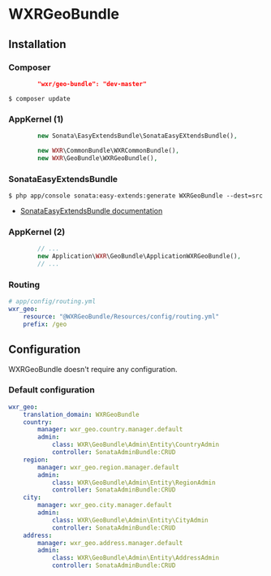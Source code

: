 WXRGeoBundle
============

Installation
------------

### Composer

``` json
        "wxr/geo-bundle": "dev-master"
```

`$ composer update`

### AppKernel (1)

``` php
        new Sonata\EasyExtendsBundle\SonataEasyEXtendsBundle(),

        new WXR\CommonBundle\WXRCommonBundle(),
        new WXR\GeoBundle\WXRGeoBundle(),
```

### SonataEasyExtendsBundle

`$ php app/console sonata:easy-extends:generate WXRGeoBundle --dest=src`

-   [SonataEasyExtendsBundle documentation](http://sonata-project.org/bundles/easy-extends/master/doc/index.html)

### AppKernel (2)

``` php
        // ...
        new Application\WXR\GeoBundle\ApplicationWXRGeoBundle(),
        // ...
```

### Routing

``` yaml
# app/config/routing.yml
wxr_geo:
    resource: "@WXRGeoBundle/Resources/config/routing.yml"
    prefix: /geo

```

Configuration
-------------

WXRGeoBundle doesn't require any configuration.

### Default configuration

``` yaml
wxr_geo:
    translation_domain: WXRGeoBundle
    country:
        manager: wxr_geo.country.manager.default
        admin:
            class: WXR\GeoBundle\Admin\Entity\CountryAdmin
            controller: SonataAdminBundle:CRUD
    region:
        manager: wxr_geo.region.manager.default
        admin:
            class: WXR\GeoBundle\Admin\Entity\RegionAdmin
            controller: SonataAdminBundle:CRUD
    city:
        manager: wxr_geo.city.manager.default
        admin:
            class: WXR\GeoBundle\Admin\Entity\CityAdmin
            controller: SonataAdminBundle:CRUD
    address:
        manager: wxr_geo.address.manager.default
        admin:
            class: WXR\GeoBundle\Admin\Entity\AddressAdmin
            controller: SonataAdminBundle:CRUD
```